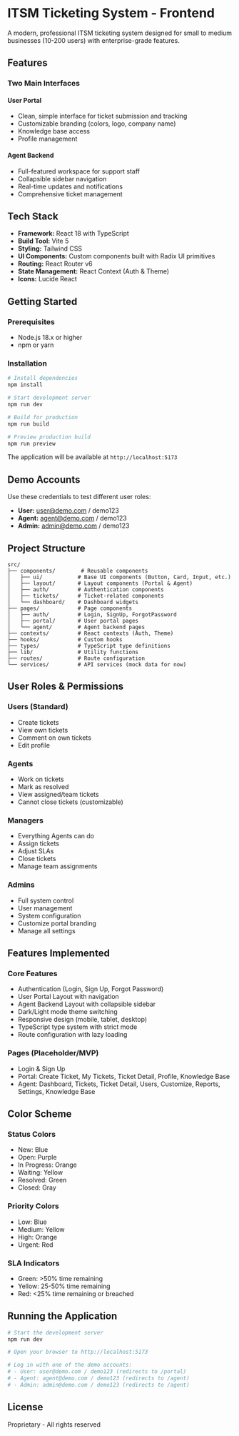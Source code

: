 # ITSM Ticketing System - Frontend

A modern, professional ITSM ticketing system designed for small to medium businesses (10-200 users) with enterprise-grade features.

## Features

### Two Main Interfaces

#### User Portal
- Clean, simple interface for ticket submission and tracking
- Customizable branding (colors, logo, company name)
- Knowledge base access
- Profile management

#### Agent Backend
- Full-featured workspace for support staff
- Collapsible sidebar navigation
- Real-time updates and notifications
- Comprehensive ticket management

## Tech Stack

- **Framework:** React 18 with TypeScript
- **Build Tool:** Vite 5
- **Styling:** Tailwind CSS
- **UI Components:** Custom components built with Radix UI primitives
- **Routing:** React Router v6
- **State Management:** React Context (Auth & Theme)
- **Icons:** Lucide React

## Getting Started

### Prerequisites

- Node.js 18.x or higher
- npm or yarn

### Installation

```bash
# Install dependencies
npm install

# Start development server
npm run dev

# Build for production
npm run build

# Preview production build
npm run preview
```

The application will be available at `http://localhost:5173`

## Demo Accounts

Use these credentials to test different user roles:

- **User:** user@demo.com / demo123
- **Agent:** agent@demo.com / demo123
- **Admin:** admin@demo.com / demo123

## Project Structure

```
src/
├── components/        # Reusable components
│   ├── ui/           # Base UI components (Button, Card, Input, etc.)
│   ├── layout/       # Layout components (Portal & Agent)
│   ├── auth/         # Authentication components
│   ├── tickets/      # Ticket-related components
│   └── dashboard/    # Dashboard widgets
├── pages/            # Page components
│   ├── auth/         # Login, SignUp, ForgotPassword
│   ├── portal/       # User portal pages
│   └── agent/        # Agent backend pages
├── contexts/         # React contexts (Auth, Theme)
├── hooks/            # Custom hooks
├── types/            # TypeScript type definitions
├── lib/              # Utility functions
├── routes/           # Route configuration
└── services/         # API services (mock data for now)
```

## User Roles & Permissions

### Users (Standard)
- Create tickets
- View own tickets
- Comment on own tickets
- Edit profile

### Agents
- Work on tickets
- Mark as resolved
- View assigned/team tickets
- Cannot close tickets (customizable)

### Managers
- Everything Agents can do
- Assign tickets
- Adjust SLAs
- Close tickets
- Manage team assignments

### Admins
- Full system control
- User management
- System configuration
- Customize portal branding
- Manage all settings

## Features Implemented

### Core Features
- Authentication (Login, Sign Up, Forgot Password)
- User Portal Layout with navigation
- Agent Backend Layout with collapsible sidebar
- Dark/Light mode theme switching
- Responsive design (mobile, tablet, desktop)
- TypeScript type system with strict mode
- Route configuration with lazy loading

### Pages (Placeholder/MVP)
- Login & Sign Up
- Portal: Create Ticket, My Tickets, Ticket Detail, Profile, Knowledge Base
- Agent: Dashboard, Tickets, Ticket Detail, Users, Customize, Reports, Settings, Knowledge Base

## Color Scheme

### Status Colors
- New: Blue
- Open: Purple
- In Progress: Orange
- Waiting: Yellow
- Resolved: Green
- Closed: Gray

### Priority Colors
- Low: Blue
- Medium: Yellow
- High: Orange
- Urgent: Red

### SLA Indicators
- Green: >50% time remaining
- Yellow: 25-50% time remaining
- Red: <25% time remaining or breached

## Running the Application

```bash
# Start the development server
npm run dev

# Open your browser to http://localhost:5173

# Log in with one of the demo accounts:
# - User: user@demo.com / demo123 (redirects to /portal)
# - Agent: agent@demo.com / demo123 (redirects to /agent)
# - Admin: admin@demo.com / demo123 (redirects to /agent)
```

## License

Proprietary - All rights reserved
